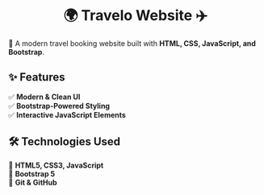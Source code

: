 <h1 align="center">🌍 Travelo Website ✈️</h1>

🚀 A modern travel booking website built with **HTML, CSS, JavaScript, and Bootstrap**.  

## ✨ Features  
✅ **Modern & Clean UI**  
✅ **Bootstrap-Powered Styling**  
✅ **Interactive JavaScript Elements**  

## 🛠️ Technologies Used  
🔹 **HTML5, CSS3, JavaScript**  
🔹 **Bootstrap 5**  
🔹 **Git & GitHub**  
